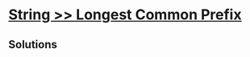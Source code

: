 # [String >> Longest Common Prefix](https://leetcode.com/problems/longest-common-prefix/)

## Solutions
